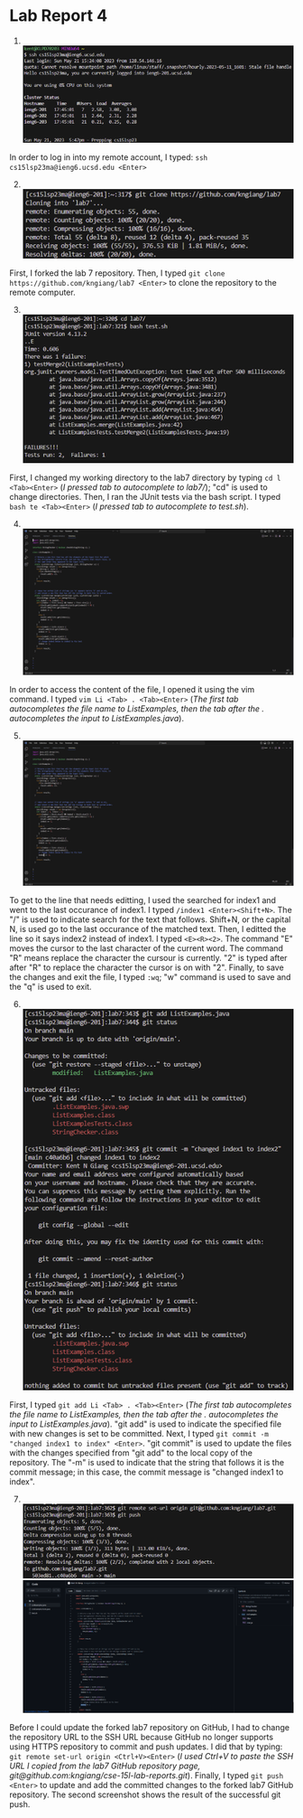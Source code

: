 # Lab Report 4
1. <br />![Image](ssh_login.png)

In order to log in into my remote account, I typed: `ssh cs15lsp23ma@ieng6.ucsd.edu <Enter>`

2. <br>![Image](git_clone_lab7.png)

First, I forked the lab 7 repository. Then, I typed `git clone https://github.com/kngiang/lab7 <Enter>` to clone the repository to the remote computer.

3. <br />![Image](tests_failed_lab7.png)

First, I changed my working directory to the lab7 directory by typing `cd l <Tab><Enter>` (*I pressed tab to autocomplete to lab7/*); "cd" is used to change directories. Then, I ran the JUnit tests via the bash script. I typed `bash te <Tab><Enter>` (*I pressed tab to autocomplete to test.sh*).

4. <br />![Image](open_file_vim.png)

In order to access the content of the file, I opened it using the vim command. I typed `vim Li <Tab> . <Tab><Enter>` (*The first tab autocompletes the file name to ListExamples, then the tab after the . autocompletes the input to ListExamples.java*).

5. <br />![Image](fixed_line.png)</br>

To get to the line that needs editting, I used the searched for index1 and went to the last occurance of index1. I typed `/index1 <Enter><Shift+N>`. The "/" is used to indicate search for the text that follows. Shift+N, or the capital N, is used go to the last occurance of the matched text. Then, I editted the line so it says index2 instead of index1. I typed `<E><R><2>`. The command "E" moves the cursor to the last character of the current word. The command "R" means replace the character the cursour is currently. "2" is typed after after "R" to replace the character the cursor is on with "2". Finally, to save the changes and exit the file, I typed `:wq`; "w" command is used to save and the "q" is used to exit.

6. <br />![Image](git_add_and_commit.png)

First, I typed `git add Li <Tab> . <Tab><Enter>` (*The first tab autocompletes the file name to ListExamples, then the tab after the . autocompletes the input to ListExamples.java*). "git add" is used to indicate the specified file with new changes is set to be committed. Next, I typed `git commit -m "changed index1 to index" <Enter>`. "git commit" is used to update the files with the changes specified from "git add" to the local copy of the repository. The "-m" is used to indicate that the string that follows it is the commit message; in this case, the commit message is "changed index1 to index". 

7. <br />![Image](git_push.png)![Image](git_push_work.png)

Before I could update the forked lab7 repository on GitHub, I had to change the repository URL to the SSH URL because GitHub no longer supports using HTTPS repository to commit and push updates. I did that by typing: `git remote set-url origin <Ctrl+V><Enter>` (*I used Ctrl+V to paste the SSH URL I copied from the lab7 GitHub repository page, git@github<span>.c</span>om:kngiang/cse-15l-lab-reports.git*). Finally, I typed `git push <Enter>` to update and add the committed changes to the forked lab7 GitHub repository. The second screenshot shows the result of the successful git push.
